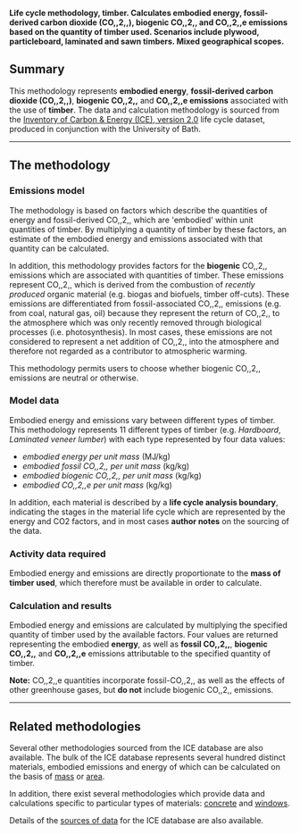 **Life cycle methodology, timber. Calculates embodied energy,
fossil-derived carbon dioxide (CO,,2,,), biogenic CO,,2,, and CO,,2,,e
emissions based on the quantity of timber used. Scenarios include
plywood, particleboard, laminated and sawn timbers. Mixed geographical
scopes.**

## Summary

This methodology represents **embodied energy**, **fossil-derived carbon
dioxide (CO,,2,,)**, **biogenic CO,,2,,** and **CO,,2,,e emissions**
associated with the use of **timber**. The data and calculation
methodology is sourced from the [Inventory of Carbon & Energy (ICE),
version 2.0](http://people.bath.ac.uk/cj219/) life cycle dataset,
produced in conjunction with the University of Bath.

-----

## The methodology

### Emissions model

The methodology is based on factors which describe the quantities of
energy and fossil-derived CO,,2,, which are 'embodied' within unit
quantities of timber. By multiplying a quantity of timber by these
factors, an estimate of the embodied energy and emissions associated
with that quantity can be calculated.

In addition, this methodology provides factors for the **biogenic**
CO,,2,, emissions which are associated with quantities of timber. These
emissions represent CO,,2,, which is derived from the combustion of
*recently produced* organic material (e.g. biogas and biofuels, timber
off-cuts). These emissions are differentiated from fossil-associated
CO,,2,, emissions (e.g. from coal, natural gas, oil) because they
represent the return of CO,,2,, to the atmosphere which was only
recently removed through biological processes (i.e. photosynthesis). In
most cases, these emissions are not considered to represent a net
addition of CO,,2,, into the atmosphere and therefore not regarded as a
contributor to atmospheric warming.

This methodology permits users to choose whether biogenic CO,,2,,
emissions are neutral or otherwise.

### Model data

Embodied energy and emissions vary between different types of timber.
This methodology represents 11 different types of timber (e.g.
*Hardboard*, *Laminated veneer lumber*) with each type represented by
four data values:

  - *embodied energy per unit mass* (MJ/kg)
  - *embodied fossil CO,,2,, per unit mass* (kg/kg)
  - *embodied biogenic CO,,2,, per unit mass* (kg/kg)
  - *embodied CO,,2,,e per unit mass* (kg/kg)

In addition, each material is described by a **life cycle analysis
boundary**, indicating the stages in the material life cycle which are
represented by the energy and CO2 factors, and in most cases **author
notes** on the sourcing of the data.

### Activity data required

Embodied energy and emissions are directly proportionate to the **mass
of timber used**, which therefore must be available in order to
calculate.

### Calculation and results

Embodied energy and emissions are calculated by multiplying the
specified quantity of timber used by the available factors. Four values
are returned representing the embodied **energy**, as well as **fossil
CO,,2,,**, **biogenic CO,,2,,** and **CO,,2,,e** emissions attributable
to the specified quantity of timber.

**Note:** CO,,2,,e quantities incorporate fossil-CO,,2,, as well as the
effects of other greenhouse gases, but **do not** include biogenic
CO,,2,, emissions.

-----

## Related methodologies

Several other methodologies sourced from the ICE database are also
available. The bulk of the ICE database represents several hundred
distinct materials, embodied emissions and energy of which can be
calculated on the basis of [mass](ICE_v2_by_mass) or
[area](ICE_v2_by_area).

In addition, there exist several methodologies which provide data and
calculations specific to particular types of materials:
[concrete](ICE_v2_concrete) and [windows](ICE_v2_windows).

Details of the [sources of data](ICE_v2_references) for the ICE database
are also available.
